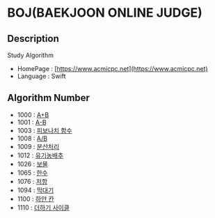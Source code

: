 # BOJ(BAEKJOON ONLINE JUDGE)

## Description
Study Algorithm
 - HomePage : [https://www.acmicpc.net](https://www.acmicpc.net)
 - Language : Swift

## Algorithm Number
 - 1000	: [A+B](https://www.acmicpc.net/problem/1000)
 - 1001	: [A-B](https://www.acmicpc.net/problem/1001)
 - 1003 : [피보나치 함수](https://www.acmicpc.net/problem/1003)
 - 1008 : [A/B](https://www.acmicpc.net/problem/1008)
 - 1009 : [분산처리](https://www.acmicpc.net/problem/1009)
 - 1012 : [유기농배추](https://www.acmicpc.net/problem/1012)
 - 1026 : [보물](https://www.acmicpc.net/problem/1026)
 - 1065 : [한수](https://www.acmicpc.net/problem/1065)
 - 1076 : [저항](https://www.acmicpc.net/problem/1076)
 - 1094 : [막대기](https://www.acmicpc.net/problem/1094)
 - 1100 : [하얀 칸](https://www.acmicpc.net/problem/1100)
 - 1110 : [더하기 사이클](https://www.acmicpc.net/problem/1110)